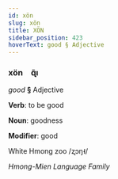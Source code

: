```yaml
---
id: xön
slug: xön
title: XÖN
sidebar_position: 423
hoverText: good § Adjective
---
```


### xön&emsp;<span kind="abugida">ɋ̃ı</span>

*good* **§** Adjective

**Verb**: to be good

**Noun**: goodness

**Modifier**: good

White Hmong zoo /ʐɔŋ˧/

*Hmong-Mien Language Family*